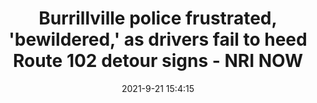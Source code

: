 ---
"title": "Burrillville police frustrated, 'bewildered,' as drivers fail to heed Route 102 detour signs - NRI NOW"
"date": "2021-9-21 15:4:15"
"feed_name": "GOOGLENEWSCONSTRUCTION"
"feed_website": "https://news.google.com/search?q=construction%2Bincident&hl=en-US&gl=US&ceid=US:en"
"feed_rss": "https://news.google.com/rss/search?q=construction%2Bincident&hl=en-US&gl=US&ceid=US:en"
"link": "https://nrinow.news/2021/09/21/burrillville-police-frustrated-bewildered-as-drivers-fail-to-heed-route-102-detour-signs/"
"file": "_posts/2021-1-1-b96afccd11c7772313ad758b11f7f5e109c3b00a.md"
"accident": "0"
"drilling": "0"
"dead": "0"
"injured": "0"
"where": "unknown site"
---